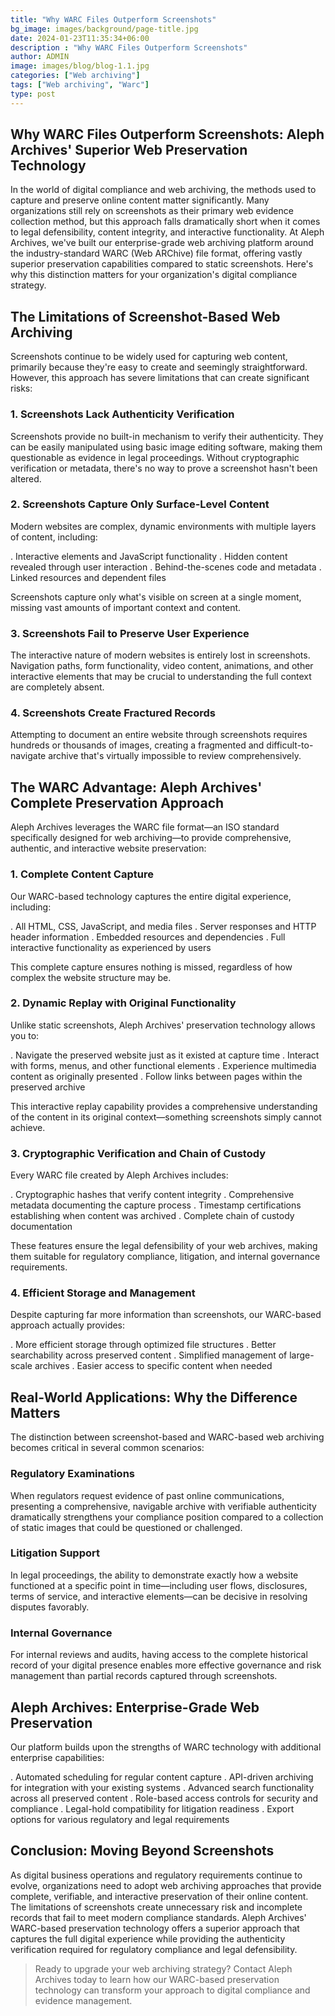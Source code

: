 ```yaml
---
title: "Why WARC Files Outperform Screenshots"
bg_image: images/background/page-title.jpg
date: 2024-01-23T11:35:34+06:00
description : "Why WARC Files Outperform Screenshots"
author: ADMIN
image: images/blog/blog-1.1.jpg
categories: ["Web archiving"]
tags: ["Web archiving", "Warc"]
type: post
---
```


## Why WARC Files Outperform Screenshots: Aleph Archives' Superior Web Preservation Technology

In the world of digital compliance and web archiving, the methods used to capture and preserve online content matter significantly. Many organizations still rely on screenshots as their primary web evidence collection method, but this approach falls dramatically short when it comes to legal defensibility, content integrity, and interactive functionality.
At Aleph Archives, we've built our enterprise-grade web archiving platform around the industry-standard WARC (Web ARChive) file format, offering vastly superior preservation capabilities compared to static screenshots. Here's why this distinction matters for your organization's digital compliance strategy.


## The Limitations of Screenshot-Based Web Archiving

Screenshots continue to be widely used for capturing web content, primarily because they're easy to create and seemingly straightforward. However, this approach has severe limitations that can create significant risks:

### 1. Screenshots Lack Authenticity Verification

Screenshots provide no built-in mechanism to verify their authenticity. They can be easily manipulated using basic image editing software, making them questionable as evidence in legal proceedings. Without cryptographic verification or metadata, there's no way to prove a screenshot hasn't been altered.

### 2. Screenshots Capture Only Surface-Level Content

Modern websites are complex, dynamic environments with multiple layers of content, including:

. Interactive elements and JavaScript functionality
. Hidden content revealed through user interaction
. Behind-the-scenes code and metadata
. Linked resources and dependent files

Screenshots capture only what's visible on screen at a single moment, missing vast amounts of important context and content.

### 3. Screenshots Fail to Preserve User Experience
The interactive nature of modern websites is entirely lost in screenshots. Navigation paths, form functionality, video content, animations, and other interactive elements that may be crucial to understanding the full context are completely absent.

### 4. Screenshots Create Fractured Records

Attempting to document an entire website through screenshots requires hundreds or thousands of images, creating a fragmented and difficult-to-navigate archive that's virtually impossible to review comprehensively.

## The WARC Advantage: Aleph Archives' Complete Preservation Approach

Aleph Archives leverages the WARC file format—an ISO standard specifically designed for web archiving—to provide comprehensive, authentic, and interactive website preservation:

### 1. Complete Content Capture

Our WARC-based technology captures the entire digital experience, including:

. All HTML, CSS, JavaScript, and media files
. Server responses and HTTP header information
. Embedded resources and dependencies
. Full interactive functionality as experienced by users

This complete capture ensures nothing is missed, regardless of how complex the website structure may be.

### 2. Dynamic Replay with Original Functionality

Unlike static screenshots, Aleph Archives' preservation technology allows you to:

. Navigate the preserved website just as it existed at capture time
. Interact with forms, menus, and other functional elements
. Experience multimedia content as originally presented
. Follow links between pages within the preserved archive

This interactive replay capability provides a comprehensive understanding of the content in its original context—something screenshots simply cannot achieve.

### 3. Cryptographic Verification and Chain of Custody

Every WARC file created by Aleph Archives includes:

. Cryptographic hashes that verify content integrity
. Comprehensive metadata documenting the capture process
. Timestamp certifications establishing when content was archived
. Complete chain of custody documentation

These features ensure the legal defensibility of your web archives, making them suitable for regulatory compliance, litigation, and internal governance requirements.

### 4. Efficient Storage and Management

Despite capturing far more information than screenshots, our WARC-based approach actually provides:

. More efficient storage through optimized file structures
. Better searchability across preserved content
. Simplified management of large-scale archives
. Easier access to specific content when needed


## Real-World Applications: Why the Difference Matters

The distinction between screenshot-based and WARC-based web archiving becomes critical in several common scenarios:

### Regulatory Examinations

When regulators request evidence of past online communications, presenting a comprehensive, navigable archive with verifiable authenticity dramatically strengthens your compliance position compared to a collection of static images that could be questioned or challenged.

### Litigation Support

In legal proceedings, the ability to demonstrate exactly how a website functioned at a specific point in time—including user flows, disclosures, terms of service, and interactive elements—can be decisive in resolving disputes favorably.

### Internal Governance 

For internal reviews and audits, having access to the complete historical record of your digital presence enables more effective governance and risk management than partial records captured through screenshots.


## Aleph Archives: Enterprise-Grade Web Preservation

Our platform builds upon the strengths of WARC technology with additional enterprise capabilities:

. Automated scheduling for regular content capture
. API-driven archiving for integration with your existing systems
. Advanced search functionality across all preserved content
. Role-based access controls for security and compliance
. Legal-hold compatibility for litigation readiness
. Export options for various regulatory and legal requirements

## Conclusion: Moving Beyond Screenshots
As digital business operations and regulatory requirements continue to evolve, organizations need to adopt web archiving approaches that provide complete, verifiable, and interactive preservation of their online content. The limitations of screenshots create unnecessary risk and incomplete records that fail to meet modern compliance standards.
Aleph Archives' WARC-based preservation technology offers a superior approach that captures the full digital experience while providing the authenticity verification required for regulatory compliance and legal defensibility.

>Ready to upgrade your web archiving strategy? Contact Aleph Archives today to learn how our WARC-based preservation technology can transform your approach to digital compliance and evidence management.